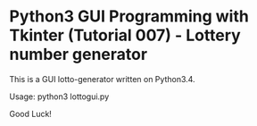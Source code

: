 # Python3 GUI Programming with Tkinter (Tutorial 007) - Lottery number generator

This is a GUI lotto-generator written on Python3.4.

Usage: python3 lottogui.py

Good Luck!
